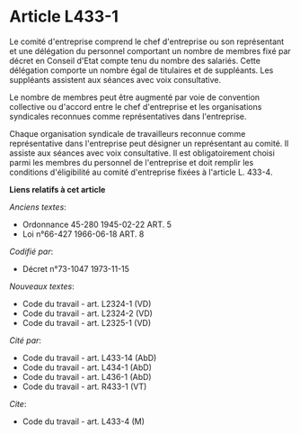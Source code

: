 # Article L433-1

Le comité d'entreprise comprend le chef d'entreprise ou son représentant et une délégation du personnel comportant un nombre
de membres fixé par décret en Conseil d'Etat compte tenu du nombre des salariés. Cette délégation comporte un nombre égal de
titulaires et de suppléants. Les suppléants assistent aux séances avec voix consultative.

Le nombre de membres peut être augmenté par voie de convention collective ou d'accord entre le chef d'entreprise et les
organisations syndicales reconnues comme représentatives dans l'entreprise.

Chaque organisation syndicale de travailleurs reconnue comme représentative dans l'entreprise peut désigner un représentant
au comité. Il assiste aux séances avec voix consultative. Il est obligatoirement choisi parmi les membres du personnel de
l'entreprise et doit remplir les conditions d'éligibilité au comité d'entreprise fixées à l'article L. 433-4.

**Liens relatifs à cet article**

_Anciens textes_:

  - Ordonnance 45-280 1945-02-22 ART. 5
  - Loi n°66-427 1966-06-18 ART. 8

_Codifié par_:

  - Décret n°73-1047 1973-11-15

_Nouveaux textes_:

  - Code du travail - art. L2324-1 (VD)
  - Code du travail - art. L2324-2 (VD)
  - Code du travail - art. L2325-1 (VD)

_Cité par_:

  - Code du travail - art. L433-14 (AbD)
  - Code du travail - art. L434-1 (AbD)
  - Code du travail - art. L436-1 (AbD)
  - Code du travail - art. R433-1 (VT)

_Cite_:

  - Code du travail - art. L433-4 (M)
